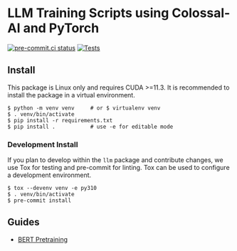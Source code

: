 # LLM Training Scripts using Colossal-AI and PyTorch

[![pre-commit.ci status](https://results.pre-commit.ci/badge/github/gpauloski/llm-colossal-ai/main.svg)](https://results.pre-commit.ci/latest/github/gpauloski/llm-colossal-ai/main)
[![Tests](https://github.com/gpauloski/llm-colossal-ai/actions/workflows/tests.yml/badge.svg)](https://github.com/gpauloski/llm-colossal-ai/actions)


## Install

This package is Linux only and requires CUDA >=11.3.
It is recommended to install the package in a virtual environment.
```
$ python -m venv venv     # or $ virtualenv venv
$ . venv/bin/activate
$ pip install -r requirements.txt
$ pip install .           # use -e for editable mode
```

### Development Install

If you plan to develop within the `llm` package and contribute changes,
we use Tox for testing and pre-commit for linting.
Tox can be used to configure a development environment.
```
$ tox --devenv venv -e py310
$ . venv/bin/activate
$ pre-commit install
```

## Guides

- [BERT Pretraining](guides/bert-pretraining.md)

